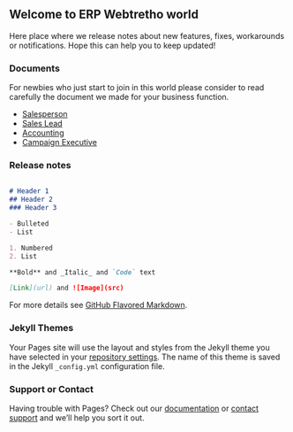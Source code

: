 ## Welcome to ERP Webtretho world

Here place where we release notes about new features, fixes, workarounds or notifications. 
Hope this can help you to keep updated!

### Documents

For newbies who just start to join in this world please consider to read carefully the document we made for your business function. 
- [Salesperson](https://github.com/erpwtt/ERP-Webtretho/blob/master/WTT%20ERP%20User%20Guide%20-%20For%20Salesperson.docx?raw=true) 
- [Sales Lead](https://github.com/erpwtt/ERP-Webtretho/blob/master/WTT%20ERP%20User%20Guide%20-%20For%20Sales%20Lead.docx?raw=true)
- [Accounting](https://github.com/erpwtt/ERP-Webtretho/blob/master/WTT%20ERP%20User%20Guide%20-%20For%20Accounting.docx?raw=true)
- [Campaign Executive](https://github.com/erpwtt/ERP-Webtretho/blob/master/WTT%20ERP%20User%20Guide%20-%20For%20Campaign%20Executive.docx?raw=true) 

### Release notes
```markdown

# Header 1
## Header 2
### Header 3

- Bulleted
- List

1. Numbered
2. List

**Bold** and _Italic_ and `Code` text

[Link](url) and ![Image](src)
```

For more details see [GitHub Flavored Markdown](https://guides.github.com/features/mastering-markdown/).

### Jekyll Themes

Your Pages site will use the layout and styles from the Jekyll theme you have selected in your [repository settings](https://github.com/erpwtt/erp/settings). The name of this theme is saved in the Jekyll `_config.yml` configuration file.

### Support or Contact

Having trouble with Pages? Check out our [documentation](https://help.github.com/categories/github-pages-basics/) or [contact support](https://github.com/contact) and we’ll help you sort it out.
